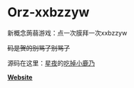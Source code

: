 # Orz-xxbzzyw
新概念蒟蒻游戏：点一次膜拜一次xxbzzyw

~~码是贺的别骂了别骂了~~

源码在这里：[星夜](https://github.com/arcxingye)的[吃掉小鹿乃](https://github.com/arcxingye/EatKano)

**[Website](wwlvv.github.io)**
